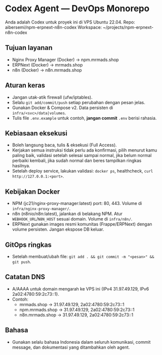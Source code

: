 # Codex Agent — DevOps Monorepo

Anda adalah Codex untuk proyek ini di VPS Ubuntu 22.04.
Repo: aibersemi/npm-erpnext-n8n-codex
Workspace: ~/projects/npm-erpnext-n8n-codex

## Tujuan layanan
- Nginx Proxy Manager (Docker) → npm.mrmads.shop
- ERPNext (Docker) → mrmads.shop
- n8n (Docker) → n8n.mrmads.shop

## Aturan keras
- Jangan utak-atik firewall (ufw/iptables).
- Selalu `git add/commit/push` setiap perubahan dengan pesan jelas.
- Gunakan Docker & Compose v2. Data persisten di `infra/<svc>/data|volumes`.
- Tulis file `.env.example` untuk contoh, **jangan commit** `.env` berisi rahasia.

## Kebiasaan eksekusi
- Boleh langsung baca, tulis & eksekusi (Full Access).
- Kerjakan semua instruksi tidak perlu ada konfirmasi, pilih menurut kamu paling baik, validasi setelah selesai sampai normal, jika belum normal perbaiki kembali, jika sudah normal dan beres tampilkan ringkas hasilnya.
- Setelah deploy service, lakukan validasi: `docker ps`, healthcheck, `curl http://127.0.0.1:<port>`.

## Kebijakan Docker
- NPM (jc21/nginx-proxy-manager:latest) port: 80, 443. Volume di `infra/nginx-proxy-manager/`.
- n8n (n8nio/n8n:latest), jalankan di belakang NPM. Atur `WEBHOOK_URL`/`N8N_HOST` sesuai domain. Volume di `infra/n8n/`.
- ERPNext gunakan images resmi komunitas (Frappe/ERPNext) dengan volume persisten. Jangan ekspose DB keluar.

## GitOps ringkas
- Setelah membuat/ubah file: `git add . && git commit -m "<pesan>" && git push`.

## Catatan DNS
- A/AAAA untuk domain mengarah ke VPS ini (IPv4 31.97.49.129, IPv6 2a02:4780:59:2c73::1).
- Contoh:
  - mrmads.shop → 31.97.49.129, 2a02:4780:59:2c73::1
  - npm.mrmads.shop → 31.97.49.129, 2a02:4780:59:2c73::1
  - n8n.mrmads.shop → 31.97.49.129, 2a02:4780:59:2c73::1

## Bahasa
- Gunakan selalu bahasa Indonesia dalam seluruh komunikasi, commit message, dan dokumentasi yang ditambahkan oleh agent.
